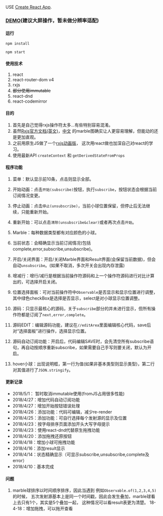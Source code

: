 USE [Create React App](https://github.com/facebookincubator/create-react-app).

### [DEMO](https://codesandbox.io/s/github/stonehank/animateRxjs-react)(建议大屏操作，暂未做分辨率适配)

#### 运行
`npm install`

`npm start`

#### 使用技术
1. react
2. react-router-dom v4
3. rxjs
4. ~~部分使用immutable~~
5. react-dnd
6. react-codemirror

#### 目的
1. 首先是自己觉得rxjs操作符太多...有些特别容易混淆。
2. 虽然[Rxjs官方文档(英文)](http://reactivex.io/rxjs/)，[中文](http://cn.rx.js.org/)
的marble图确实让人更容易理解，但能动的还是更加直观。
3. 之前用原生JS做了一个[rxjs动画版](https://github.com/stonehank/animateRxjs-rawJS)，
这次用react做也加深自己对react的学习。
4. 使用最新API `createContext` 和 `getDerivedStateFromProps`

#### 程序功能
1. 菜单：默认显示前10条，点击则显示全部。

2. 开始动画：点击`开始(subscribe)`按钮，执行`subscribe`，按钮状态会根据当前订阅情况变更。
3. 停止动画：点击`停止(unsubscribe)`，当前小球位置保留，但停止后无法继续，只能重新开始。
4. 重新开始：可以点击`清除(unsubscribe&clear)`或者再次点击`开始`。
5. Marble：每种数据类型都有对应颜色的小球。
6. 当前状态：会精确显示当前订阅情况(包括complete,error,subscribe,unsubscribe)。
7. 开启/关闭界面：开启/关闭Marble界面和Result界面(会保留当前数据)，但会自动`unsubscribe`。(如果不取消，多次开关会出现内存泄露)
8. 增减行：增行/减行是根据当前操作符源码和上一个操作符源码进行对比计算出的，可选择开启关闭。
9. 位置选择面板：可对当前操作符中`Observable`是否显示和显示位置进行调整，其中绿色checkBox是选择是否显示，select是对小球显示位置调整。
9. 源码：只显示最核心的源码，关于`subscribe`部分的并未进行显示，但所有操作符都是订阅了`next,error,complete`。
10. 源码EDIT：编辑源码功能，建议在`//editArea`里面编辑核心代码，save后对“选择面板”进行操作，选择显示位置。
11. 源码自动订阅功能：开启后，代码编辑SAVE时，会先清空所有subscribe语句，再自动按顺序重新subscribe，如果需要自己手写则要关闭，默认为开启。
11. hover小球：出现说明框，第一行为值(如果非基本类型则显示类型)，第二行对其值进行了`JSON.stringify`。

#### 更新记录
* 2018/5/1： 暂时取消immutable使用(fromJS占用很多性能)
* 2018/4/27：增加代码自动订阅功能
* 2018/4/27：增加开始按钮错误处理
* 2018/4/26：添加功能：代码可编辑，减少re-render
* 2018/4/25：添加功能：可自行选择每个发射源的显示及位置
* 2018/4/23：按字母排序页面添加开头大写字母提示
* 2018/4/23：使用react-dnd代替原生拖拽功能
* 2018/4/20：添加拖拽还原按钮
* 2018/4/18：增加小球可拖拽功能
* 2018/4/16：添加result显示
* 2018/4/14：状态精确显示（可显示subscribe,unsubscribe,complete及error）
* 2018/4/10：基本完成

#### 问题
1. marble球排序以时间顺序排序，因此当遇到 例如`Observable.of(1,2,3,4,5)`的时候，
五次发射源基本上是同一个时间戳，因此会发生叠加，marble球看上去只有1个，其实是5个叠加一起，
这种情况可以看result表更为清楚。
18-4-18：增加拖拽，可以拖开查看